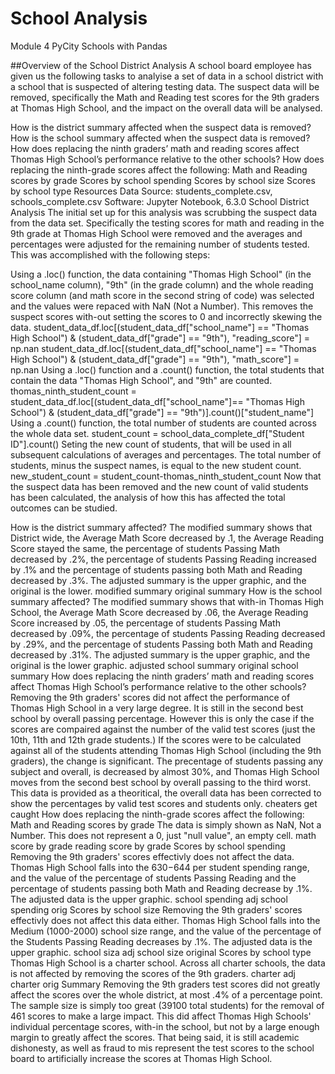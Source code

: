 # School Analysis
Module 4 PyCity Schools with Pandas

##Overview of the School District Analysis
A school board employee has given us the following tasks to analyise a set of data in a school district with a school that is suspected of altering testing data. The suspect data will be removed, specifically the Math and Reading test scores for the 9th graders at Thomas High School, and the impact on the overall data will be analysed.

How is the district summary affected when the suspect data is removed?
How is the school summary affected when the suspect data is removed?
How does replacing the ninth graders’ math and reading scores affect Thomas High School’s performance relative to the other schools?
How does replacing the ninth-grade scores affect the following:
Math and Reading scores by grade
Scores by school spending
Scores by school size
Scores by school type
Resources
Data Source: students_complete.csv, schools_complete.csv
Software: Jupyter Notebook, 6.3.0
School District Analysis
The initial set up for this analysis was scrubbing the suspect data from the data set. Specifically the testing scores for math and reading in the 9th grade at Thomas High School were removed and the averages and percentages were adjusted for the remaining number of students tested. This was accomplished with the following steps:

Using a .loc() function, the data containing "Thomas High School" (in the school_name column), "9th" (in the grade column) and the whole reading score column (and math score in the second string of code) was selected and the values were repaced with NaN (Not a Number). This removes the suspect scores with-out setting the scores to 0 and incorrectly skewing the data.
student_data_df.loc[(student_data_df["school_name"] == "Thomas High School") & (student_data_df["grade"] == "9th"), "reading_score"] = np.nan
student_data_df.loc[(student_data_df["school_name"] == "Thomas High School") & (student_data_df["grade"] == "9th"), "math_score"] = np.nan
Using a .loc() function and a .count() function, the total students that contain the data "Thomas High School", and "9th" are counted.
thomas_ninth_student_count = student_data_df.loc[(student_data_df["school_name"]== "Thomas High School") & (student_data_df["grade"] == "9th")].count()["student_name"]
Using a .count() function, the total number of students are counted across the whole data set.
student_count = school_data_complete_df["Student ID"].count()
Seting the new count of students, that will be used in all subsequent calculations of averages and percentages. The total number of students, minus the suspect names, is equal to the new student count.
new_student_count = student_count-thomas_ninth_student_count
Now that the suspect data has been removed and the new count of valid students has been calculated, the analysis of how this has affected the total outcomes can be studied.

How is the district summary affected?
The modified summary shows that District wide, the Average Math Score decreased by .1, the Average Reading Score stayed the same, the percentage of students Passing Math decreased by .2%, the percentage of students Passing Reading increased by .1% and the percentage of students passing both Math and Reading decreased by .3%. The adjusted summary is the upper graphic, and the original is the lower. modified summary original summary
How is the school summary affected?
The modified summary shows that with-in Thomas High School, the Average Math Score decreased by .06, the Average Reading Score increased by .05, the percentage of students Passing Math decreased by .09%, the percentage of students Passing Reading decreased by .29%, and the percentage of students Passing both Math and Reading decreased by .31%. The adjusted summary is the upper graphic, and the original is the lower graphic. adjusted school summary original school summary
How does replacing the ninth graders’ math and reading scores affect Thomas High School’s performance relative to the other schools?
Removing the 9th graders' scores did not affect the performance of Thomas High School in a very large degree. It is still in the second best school by overall passing percentage. However this is only the case if the scores are compaired against the number of the valid test scores (just the 10th, 11th and 12th grade students.)
If the scores were to be calculated against all of the students attending Thomas High School (including the 9th graders), the change is significant. The precentage of students passing any subject and overall, is decreased by almost 30%, and Thomas High School moves from the second best school by overall passing to the third worst. This data is provided as a theoritical, the overall data has been corrected to show the percentages by valid test scores and students only. cheaters get caught
How does replacing the ninth-grade scores affect the following:
Math and Reading scores by grade
The data is simply shown as NaN, Not a Number. This does not represent a 0, just "null value", an empty cell. math score by grade reading score by grade
Scores by school spending
Removing the 9th graders' scores effectivly does not affect the data. Thomas High School falls into the $630-$644 per student spending range, and the value of the percentage of students Passing Reading and the percentage of students passing both Math and Reading decrease by .1%. The adjusted data is the upper graphic. school spending adj school spending orig
Scores by school size
Removing the 9th graders' scores effectivly does not affect this data either. Thomas High School falls into the Medium (1000-2000) school size range, and the value of the percentage of the Students Passing Reading decreases by .1%. The adjusted data is the upper graphic. school siza adj school size original
Scores by school type
Thomas High School is a charter school. Across all charter schools, the data is not affected by removing the scores of the 9th graders. charter adj charter orig
Summary
Removing the 9th graders test scores did not greatly affect the scores over the whole district, at most .4% of a percentage point. The sample size is simply too great (39100 total students) for the removal of 461 scores to make a large impact. This did affect Thomas High Schools' individual percentage scores, with-in the school, but not by a large enough margin to greatly affect the scores. That being said, it is still academic dishonesty, as well as fraud to mis represent the test scores to the school board to artificially increase the scores at Thomas High School.
